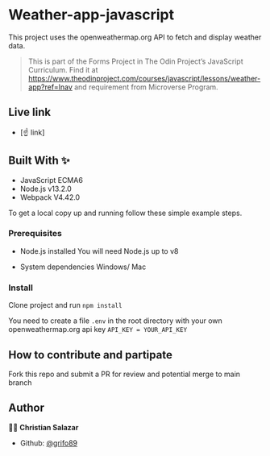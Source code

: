 # Weather-app-javascript
This project uses the openweathermap.org API to fetch and display weather data.

> This is part of the Forms Project in The Odin Project’s JavaScript Curriculum. Find it at https://www.theodinproject.com/courses/javascript/lessons/weather-app?ref=lnav and requirement from Microverse Program.


## Live link

* [☝ link]

## Built With ✨

- JavaScript ECMA6
- Node.js v13.2.0
- Webpack V4.42.0

To get a local copy up and running follow these simple example steps.

### Prerequisites
* Node.js installed
You will need Node.js up to v8

* System dependencies
Windows/ Mac


### Install
Clone project and run
`npm install`

You need to create a file `.env` in the root directory with your own openweathermap.org api key
`API_KEY = YOUR_API_KEY`

## How to contribute and partipate
Fork this repo and submit a PR for review and potential merge to main branch



## Author

👨‍💻 **Christian Salazar**

- Github: [@grifo89](https://github.com/grifo89)
